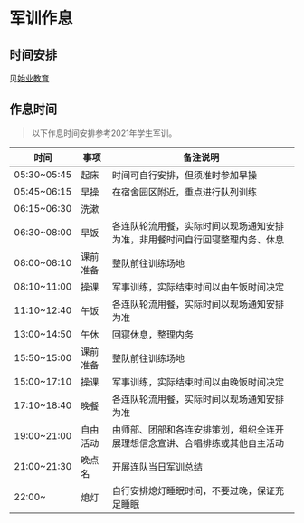 # 军训作息

## 时间安排

见[始业教育](../registration/initial_edu.md)

## 作息时间

> 以下作息时间安排参考2021年学生军训。

|时间          |         事项          |         备注说明|
|-|-|-|
|05:30~05:45   |             起床      |        时间可自行安排，但须准时参加早操|
|05:45~06:15   |             早操      |        在宿舍园区附近，重点进行队列训练|
|06:15~06:30   |             洗漱      |        |
|06:30~08:00   |             早饭      |        各连队轮流用餐，实际时间以现场通知安排为准，非用餐时间自行回寝整理内务、休息|
|08:00~08:10   |             课前准备  |            整队前往训练场地|
|08:10~11:00   |             操课      |        军事训练，实际结束时间以由午饭时间决定|
|11:10~12:40   |             午饭      |        各连队轮流用餐，实际时间以现场通知安排为准|
|13:00~14:50   |             午休      |        回寝休息，整理内务|
|15:50~15:00   |             课前准备  |            整队前往训练场地|
|15:00~17:10   |             操课      |        军事训练，实际结束时间以由晚饭时间决定|
|17:10~18:40   |             晚餐      |        各连队轮流用餐，实际时间以现场通知安排为准|
|19:00~21:00   |             自由活动  |            由师部、团部和各连安排策划，组织全连开展理想信念宣讲、合唱排练或其他自主活动|
|21:00~21:30   |             晚点名    |          开展连队当日军训总结|
|22:00~        |        熄灯           |   自行安排熄灯睡眠时间，不要过晚，保证充足睡眠|
